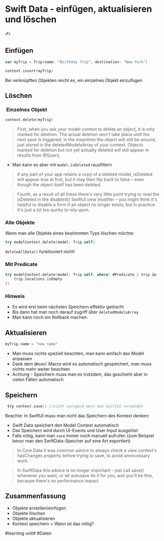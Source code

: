 # Swift Data - einfügen, aktualisieren und löschen
✍️

## Einfügen

```swift
var myTrip = Trip(name: "Birthday Trip", destination: "New York")

context.insert(myTrip)
```

Bei verknüpften Objekten reicht es, ein einzelnes Objekt einzufügen

## Löschen

###  Einzelnes Objekt
```swift
context.delete(myTrip)
```

> First, when you ask your model context to delete an object, it is only marked for deletion. The actual deletion won't take place until the next save is triggered; in the meantime the object will still be around, just stored in the deletedModelsArray of your context. Objects marked for deletion but not yet actually deleted will still appear in results from @Query.
- Man kann es aber mit `model.isDeleted` rausfiltern

> if any part of your app retains a copy of a deleted model, isDeleted will appear true at first, but it may then flip back to false – even though the object itself has been deleted.

> Fourth, as a result of all these there's very little point trying to read the isDeleted in the disabled() SwiftUI view modifier – you might think it's helpful to disable a form if an object no longer exists, but in practice it's just a bit too quirky to rely upon.



### Alle Objekte
Wenn man alle Objekte eines bestimmten Typs löschen möchte:

```swift
try modelContext.delete(model: Trip.self)
```

`deleteAllData()` funktioniert nicht!

### Mit Predicate

```swift
try modelContext.delete(model: Trip.self, where: #Predicate { trip in
    trip.locations.isEmpty
})
```

### Hinweis
- Es wird erst beim nächsten Speichern effektiv gelöscht
- Bis dann hat man noch darauf zugriff über `deletedModelsArray`
- Man kann noch ein Rollback machen.

## Aktualisieren

```swift
myTrip.name = "new name"
```

- Man muss nichts speziell beachten, man kann einfach das Model anpassen
- Dank dem `@Model` Macro wird es automatisch gespeichert, man muss nichts mehr weiter beachten
- Achtung - Speichern muss man es trotzdem, das geschieht aber in vielen Fällen automatisch

## Speichern

```swift
 try context.save() //nicht zwingend wenn man SwiftUI verwendet
```


Beachte: In SwiftUI muss man nicht das  Speichern des Kontext denken:

- Swift Data speichert den Model Context automatisch
- Das Speichern wird durch UI-Events und User Input ausgelöst
- Falls nötig, kann man `save` immer noch manuell aufrufen (zum Beispiel bevor man den SwiftData-Speicher auf eine Art exportiert)

> In Core Data it was common advice to always check a view context's hasChanges property before trying to save, to avoid unnecessary work.

> In SwiftData this advice is no longer important – just call save() whenever you want, or let autosave do it for you, and you'll be fine, because there's no performance impact.
## Zusammenfassung
- Objekte erstellen/einfügen
- Objekte löschen
- Objekte aktualisieren
- Kontext speichern + Wann ist das nötig?


#learning unit# #Daten